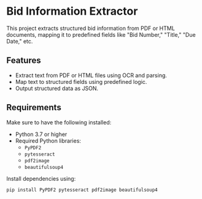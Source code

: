 # Bid Information Extractor

This project extracts structured bid information from PDF or HTML documents, mapping it to predefined fields like "Bid Number," "Title," "Due Date," etc.

## Features
- Extract text from PDF or HTML files using OCR and parsing.
- Map text to structured fields using predefined logic.
- Output structured data as JSON.

## Requirements
Make sure to have the following installed:
- Python 3.7 or higher
- Required Python libraries:
  - `PyPDF2`
  - `pytesseract`
  - `pdf2image`
  - `beautifulsoup4`

Install dependencies using:
```bash
pip install PyPDF2 pytesseract pdf2image beautifulsoup4
